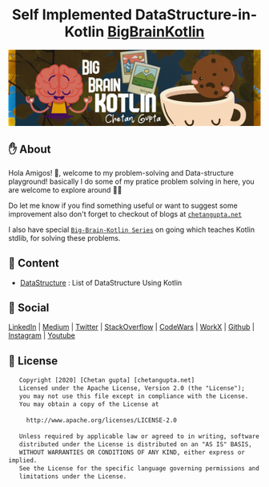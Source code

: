 <h1 align="center">Self Implemented DataStructure-in-Kotlin <a href="https://chetangupta.net/bbk-main" target="_blank">BigBrainKotlin</a>
</h1>

![Big-Brain-Kotlin](./bigBrain.jpg)

## :hand: About
Hola Amigos! 🙌, welcome to my problem-solving and Data-structure playground!
basically I do some of my pratice problem solving in here, you are welcome to explore around 👩‍💻 

Do let me know if you find something useful or want to suggest some improvement
also don't forget to checkout of blogs at [`chetangupta.net`](https://chetangupta.net/)

I also have special [`Big-Brain-Kotlin Series`](https://chetangupta.net/bbk-main) on going which teaches Kotlin stdlib, for solving these
problems.

## :book: Content
* [DataStructure](./src/main/kotlin) : List of DataStructure Using Kotlin

## :eyes: Social
[LinkedIn](https://bit.ly/ch8n-linkdIn) | 
[Medium](https://bit.ly/ch8n-medium-blog) | 
[Twitter](https://bit.ly/ch8n-twitter) | 
[StackOverflow](https://bit.ly/ch8n-stackOflow) | 
[CodeWars](https://bit.ly/ch8n-codewar) |
[WorkX](https://bit.ly/ch8n-home) |
[Github](https://bit.ly/ch8n-git) |
[Instagram](https://bit.ly/ch8n-insta) |
[Youtube](https://bit.ly/ch8n-youtube) 


## :cop: License
```
   Copyright [2020] [Chetan gupta] [chetangupta.net]
   Licensed under the Apache License, Version 2.0 (the "License");
   you may not use this file except in compliance with the License.
   You may obtain a copy of the License at

     http://www.apache.org/licenses/LICENSE-2.0

   Unless required by applicable law or agreed to in writing, software
   distributed under the License is distributed on an "AS IS" BASIS,
   WITHOUT WARRANTIES OR CONDITIONS OF ANY KIND, either express or implied.
   See the License for the specific language governing permissions and
   limitations under the License.

 ```

